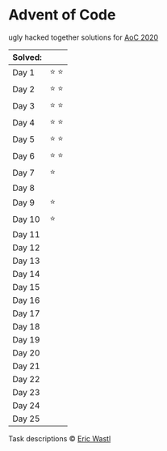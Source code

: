 # Advent of Code
ugly hacked together solutions for [AoC 2020](https://adventofcode.com/2020/)

| Solved: |               |
| :------ | :------------ |
| Day 1   | :star: :star: |
| Day 2   | :star: :star: |
| Day 3   | :star: :star: |
| Day 4   | :star: :star: |
| Day 5   | :star: :star: |
| Day 6   | :star: :star: |
| Day 7   | :star:        |
| Day 8   |               |
| Day 9   | :star:        |
| Day 10  | :star:        |
| Day 11  |               |
| Day 12  |               |
| Day 13  |               |
| Day 14  |               |
| Day 15  |               |
| Day 16  |               |
| Day 17  |               |
| Day 18  |               |
| Day 19  |               |
| Day 20  |               |
| Day 21  |               |
| Day 22  |               |
| Day 23  |               |
| Day 24  |               |
| Day 25  |               |

Task descriptions :copyright: [Eric Wastl](https://github.com/topaz)